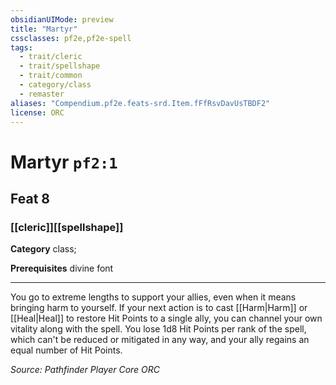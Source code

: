 ```yaml
---
obsidianUIMode: preview
title: "Martyr"
cssclasses: pf2e,pf2e-spell
tags:
  - trait/cleric
  - trait/spellshape
  - trait/common
  - category/class
  - remaster
aliases: "Compendium.pf2e.feats-srd.Item.fFfRsvDavUsTBDF2"
license: ORC
---
```

# Martyr `pf2:1`
## Feat 8
### [[cleric]][[spellshape]]

**Category** class; 



**Prerequisites** divine font
* * *
You go to extreme lengths to support your allies, even when it means bringing harm to yourself. If your next action is to cast [[Harm|Harm]] or [[Heal|Heal]] to restore Hit Points to a single ally, you can channel your own vitality along with the spell. You lose 1d8 Hit Points per rank of the spell, which can't be reduced or mitigated in any way, and your ally regains an equal number of Hit Points.

*Source: Pathfinder Player Core*
*ORC*